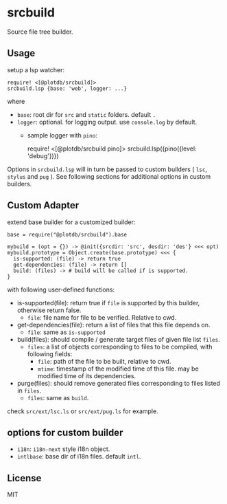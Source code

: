 # srcbuild

Source file tree builder.


## Usage

setup a lsp watcher:

    require! <[@plotdb/srcbuild]>
    srcbuild.lsp {base: 'web', logger: ...}

where

 - `base`: root dir for `src` and `static` folders. default `.`
 - `logger`: optional. for logging output. use `console.log` by default. 
   - sample logger with `pino`:

     require! <[@plotdb/srcbuild pino]>
     srcbuild.lsp({pino({level: 'debug'})})

Options in `srcbuild.lsp` will in turn be passed to custom builders ( `lsc`, `stylus` and `pug` ). See following sections for additional options in custom builders.


## Custom Adapter

extend base builder for a customized builder:

    base = require("@plotdb/srcbuild").base

    mybuild = (opt = {}) -> @init({srcdir: 'src', desdir: 'des'} <<< opt)
    mybuild.prototype = Object.create(base.prototype) <<< {
      is-supported: (file) -> return true
      get-dependencies: (file) -> return []
      build: (files) -> # build will be called if is supported.
    }

with following user-defined functions:

 - is-supported(file): return true if `file` is supported by this builder, otherwise return false.
   - `file`: file name for file to be verified. Relative to cwd. 
 - get-dependencies(file): return a list of files that this file depends on.
   - `file`: same as `is-supported`
 - build(files): should compile / generate target files of given file list `files`.
   - `files`: a list of objects corresponding to files to be compiled, with following fields:
     - `file`: path of the file to be built, relative to cwd.
     - `mtime`: timestamp of the modified time of this file. may be modified time of its dependencies.
 - purge(files): should remove generated files corresponding to files listed in `files`.
   - `files`: same as `build`.

check `src/ext/lsc.ls` or `src/ext/pug.ls` for example. 


## options for custom builder

 - `i18n`: `i18n-next` style i18n object.
 - `intlbase`: base dir of i18n files. default `intl`.


## License

MIT

